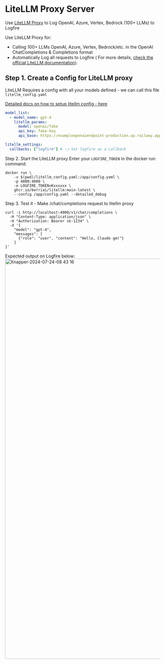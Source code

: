 # LiteLLM Proxy Server

Use [LiteLLM Proxy](https://docs.litellm.ai/docs/simple_proxy) to Log OpenAI, Azure, Vertex, Bedrock (100+ LLMs) to Logfire

Use LiteLLM Proxy for:
- Calling 100+ LLMs OpenAI, Azure, Vertex, Bedrock/etc. in the OpenAI ChatCompletions & Completions format
- Automatically Log all requests to Logfire (
For more details, [check the official LiteLLM documentation](https://docs.litellm.ai/docs/observability/logfire_integration)).


## Step 1. Create a Config for LiteLLM proxy

LiteLLM Requires a config with all your models defined - we can call this file `litellm_config.yaml`

[Detailed docs on how to setup litellm config - here](https://docs.litellm.ai/docs/proxy/configs)

```yaml
model_list:
  - model_name: gpt-4
    litellm_params:
      model: openai/fake
      api_key: fake-key
      api_base: https://exampleopenaiendpoint-production.up.railway.app/ # this is a working fake OpenAI endpoint setup by litellm. use this for testing only

litellm_settings:
  callbacks: ["logfire"] # 👈 Set logfire as a callback
```

Step 2. Start the LiteLLM proxy
Enter your `LOGFIRE_TOKEN` in the docker run command:

```shell
docker run \
    -v $(pwd)/litellm_config.yaml:/app/config.yaml \
    -p 4000:4000 \
    -e LOGFIRE_TOKEN=Kxxxxxx \
    ghcr.io/berriai/litellm:main-latest \
    --config /app/config.yaml --detailed_debug
```

Step 3. Test it - Make /chat/completions request to litellm proxy

```shell
curl -i http://localhost:4000/v1/chat/completions \
  -H "Content-Type: application/json" \
  -H "Authorization: Bearer sk-1234" \
  -d '{
    "model": "gpt-4",
    "messages": [
      {"role": "user", "content": "Hello, Claude gm!"}
    ]
}'
```

Expected output on Logfire below:
<img width="1302" alt="Xnapper-2024-07-24-08 43 16" src="https://github.com/user-attachments/assets/a1cc7841-dfc4-4f13-9d7b-9686668f2d34">





